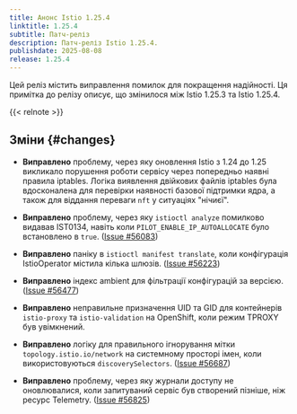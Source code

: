 ```yaml
---
title: Анонс Istio 1.25.4
linktitle: 1.25.4
subtitle: Патч-реліз
description: Патч-реліз Istio 1.25.4.
publishdate: 2025-08-08
release: 1.25.4
---
```


Цей реліз містить виправлення помилок для покращення надійності. Ця примітка до релізу описує, що змінилося між Istio 1.25.3 та Istio 1.25.4.

{{< relnote >}}

## Зміни {#changes}

- **Виправлено** проблему, через яку оновлення Istio з 1.24 до 1.25 викликало порушення роботи сервісу через попередньо наявні правила iptables. Логіка виявлення двійкових файлів iptables була вдосконалена для перевірки наявності базової підтримки ядра, а також для віддання переваги `nft` у ситуаціях "нічиєї".

- **Виправлено** проблему, через яку `istioctl analyze` помилково видавав IST0134, навіть коли `PILOT_ENABLE_IP_AUTOALLOCATE` було встановлено в `true`.
  ([Issue #56083](https://github.com/istio/istio/issues/56083))

- **Виправлено** паніку в `istioctl manifest translate`, коли конфігурація IstioOperator містила кілька шлюзів.
  ([Issue #56223](https://github.com/istio/istio/issues/56223))

- **Виправлено** індекс ambient для фільтрації конфігурацій за версією.
  ([Issue #56477](https://github.com/istio/istio/issues/56477))

- **Виправлено** неправильне призначення UID та GID для контейнерів `istio-proxy` та `istio-validation` на OpenShift, коли режим TPROXY був увімкнений.

- **Виправлено** логіку для правильного ігнорування мітки `topology.istio.io/network` на системному просторі імен, коли використовуються `discoverySelectors`.
  ([Issue #56687](https://github.com/istio/istio/issues/56687))

- **Виправлено** проблему, через яку журнали доступу не оновлювалися, коли запитуваний сервіс був створений пізніше, ніж ресурс Telemetry.  ([Issue #56825](https://github.com/istio/istio/issues/56825))
